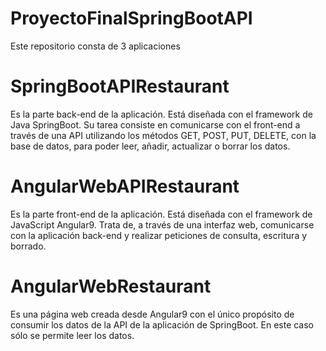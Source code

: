 # ProyectoFinalSpringBootAPI

Este repositorio consta de 3 aplicaciones

# SpringBootAPIRestaurant

Es la parte back-end de la aplicación. Está diseñada con el framework de Java SpringBoot. Su tarea consiste en comunicarse con el front-end a través de una API utilizando los métodos GET, POST, PUT, DELETE, con la base de datos, para poder leer, añadir, actualizar o borrar los datos.

# AngularWebAPIRestaurant

Es la parte front-end de la aplicación. Está diseñada con el framework de JavaScript Angular9. Trata de, a través de una interfaz web, comunicarse con la aplicación back-end y realizar peticiones de consulta, escritura y borrado.

# AngularWebRestaurant

Es una página web creada desde Angular9 con el único propósito de consumir los datos de la API de la aplicación de SpringBoot. En este caso sólo se permite leer los datos.